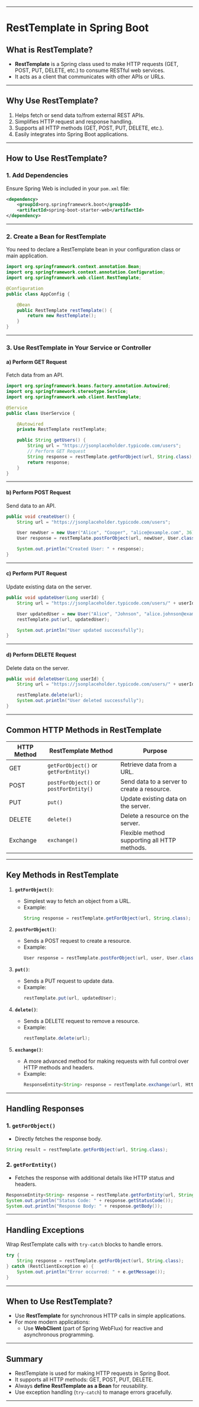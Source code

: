 
---

# **RestTemplate in Spring Boot**

## **What is RestTemplate?**
- **RestTemplate** is a Spring class used to make HTTP requests (GET, POST, PUT, DELETE, etc.) to consume RESTful web services.
- It acts as a client that communicates with other APIs or URLs.

---

## **Why Use RestTemplate?**
1. Helps fetch or send data to/from external REST APIs.
2. Simplifies HTTP request and response handling.
3. Supports all HTTP methods (GET, POST, PUT, DELETE, etc.).
4. Easily integrates into Spring Boot applications.

---

## **How to Use RestTemplate?**

### **1. Add Dependencies**
Ensure Spring Web is included in your `pom.xml` file:

```xml
<dependency>
    <groupId>org.springframework.boot</groupId>
    <artifactId>spring-boot-starter-web</artifactId>
</dependency>
```

---

### **2. Create a Bean for RestTemplate**
You need to declare a RestTemplate bean in your configuration class or main application.

```java
import org.springframework.context.annotation.Bean;
import org.springframework.context.annotation.Configuration;
import org.springframework.web.client.RestTemplate;

@Configuration
public class AppConfig {

    @Bean
    public RestTemplate restTemplate() {
        return new RestTemplate();
    }
}
```

---

### **3. Use RestTemplate in Your Service or Controller**

#### **a) Perform GET Request**
Fetch data from an API.

```java
import org.springframework.beans.factory.annotation.Autowired;
import org.springframework.stereotype.Service;
import org.springframework.web.client.RestTemplate;

@Service
public class UserService {

    @Autowired
    private RestTemplate restTemplate;

    public String getUsers() {
        String url = "https://jsonplaceholder.typicode.com/users";
        // Perform GET Request
        String response = restTemplate.getForObject(url, String.class);
        return response;
    }
}
```

---

#### **b) Perform POST Request**
Send data to an API.

```java
public void createUser() {
    String url = "https://jsonplaceholder.typicode.com/users";

    User newUser = new User("Alice", "Cooper", "alice@example.com", 36);
    User response = restTemplate.postForObject(url, newUser, User.class);

    System.out.println("Created User: " + response);
}
```

---

#### **c) Perform PUT Request**
Update existing data on the server.

```java
public void updateUser(Long userId) {
    String url = "https://jsonplaceholder.typicode.com/users/" + userId;

    User updatedUser = new User("Alice", "Johnson", "alice.johnson@example.com", 37);
    restTemplate.put(url, updatedUser);

    System.out.println("User updated successfully");
}
```

---

#### **d) Perform DELETE Request**
Delete data on the server.

```java
public void deleteUser(Long userId) {
    String url = "https://jsonplaceholder.typicode.com/users/" + userId;

    restTemplate.delete(url);
    System.out.println("User deleted successfully");
}
```

---

## **Common HTTP Methods in RestTemplate**

| **HTTP Method** | **RestTemplate Method**          | **Purpose**                             |
|-----------------|----------------------------------|-----------------------------------------|
| GET             | `getForObject()` or `getForEntity()` | Retrieve data from a URL.               |
| POST            | `postForObject()` or `postForEntity()` | Send data to a server to create a resource. |
| PUT             | `put()`                         | Update existing data on the server.     |
| DELETE          | `delete()`                      | Delete a resource on the server.        |
| Exchange        | `exchange()`                    | Flexible method supporting all HTTP methods. |

---

## **Key Methods in RestTemplate**

1. **`getForObject()`**:
   - Simplest way to fetch an object from a URL.
   - Example:  
     ```java
     String response = restTemplate.getForObject(url, String.class);
     ```

2. **`postForObject()`**:
   - Sends a POST request to create a resource.
   - Example:  
     ```java
     User response = restTemplate.postForObject(url, user, User.class);
     ```

3. **`put()`**:
   - Sends a PUT request to update data.
   - Example:  
     ```java
     restTemplate.put(url, updatedUser);
     ```

4. **`delete()`**:
   - Sends a DELETE request to remove a resource.
   - Example:  
     ```java
     restTemplate.delete(url);
     ```

5. **`exchange()`**:
   - A more advanced method for making requests with full control over HTTP methods and headers.
   - Example:  
     ```java
     ResponseEntity<String> response = restTemplate.exchange(url, HttpMethod.GET, null, String.class);
     ```

---

## **Handling Responses**

### **1. `getForObject()`**
- Directly fetches the response body.

```java
String result = restTemplate.getForObject(url, String.class);
```

### **2. `getForEntity()`**
- Fetches the response with additional details like HTTP status and headers.

```java
ResponseEntity<String> response = restTemplate.getForEntity(url, String.class);
System.out.println("Status Code: " + response.getStatusCode());
System.out.println("Response Body: " + response.getBody());
```

---

## **Handling Exceptions**
Wrap RestTemplate calls with `try-catch` blocks to handle errors.

```java
try {
    String response = restTemplate.getForObject(url, String.class);
} catch (RestClientException e) {
    System.out.println("Error occurred: " + e.getMessage());
}
```

---

## **When to Use RestTemplate?**
- Use **RestTemplate** for synchronous HTTP calls in simple applications.
- For more modern applications:
   - Use **WebClient** (part of Spring WebFlux) for reactive and asynchronous programming.

---

## **Summary**

- RestTemplate is used for making HTTP requests in Spring Boot.
- It supports all HTTP methods: GET, POST, PUT, DELETE.
- Always **define RestTemplate as a Bean** for reusability.
- Use exception handling (`try-catch`) to manage errors gracefully.

---
